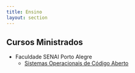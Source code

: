 ```yaml
---
title: Ensino
layout: section
---
```


## Cursos Ministrados

* Faculdade SENAI Porto Alegre
    * [Sistemas Operacionais de Código Aberto](senai/soca)

<!--
Durante os anos \'10 (2010-2019), lecionei na Faculdade SENAC Porto Alegre e na FADERGS, disciplinas ligadas à programação, algoritmos e estrutruas de dados, e desenvolvimento de jogos.

Aqui estão reunidos alguns textos que evoluíram a partir das aulas ministradas.

* Conceitos Básicos
    * [Conjuntos](/teaching/basic/set_concepts)

* [Algoritmos](/teaching/algorithms)
    * [Correção de algoritmos iterativos por invariante de laço](/teaching/algorithms/loop-invariant) -->

<!-- * [Estruturas de Dados](/teaching/data_structures) -->

<!-- * [Automatos, linguagens e teoria da computação](theory) -->

<!-- * [Design de Jogos](game_design) -->
